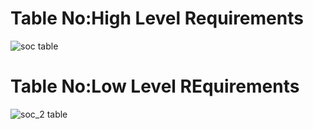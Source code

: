 # Table No:High Level Requirements
![soc table](https://user-images.githubusercontent.com/46984887/153584391-a56c916a-d699-4a4f-8f6c-66aeba6ddeca.png)
# Table No:Low Level REquirements
![soc_2 table](https://user-images.githubusercontent.com/46984887/153585678-149800d6-5ee5-4a6d-baed-7e0251afc410.png)

